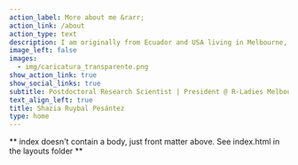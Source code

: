 ```yaml
---
action_label: More about me &rarr;
action_link: /about
action_type: text
description: I am originally from Ecuador and USA living in Melbourne, Australia since 2014. As a molecular epidemiologist with expertise in population genetics, epidemiology, and bioinformatics, I'm interested in combining these approaches to population-based studies of infectious diseases, particularly malaria and more recently COVID-19. I am also an avid R user and am passionate about open science and the development of digital tools for research.
image_left: false
images:
  - img/caricatura_transparente.png
show_action_link: true
show_social_links: true
subtitle: Postdoctoral Research Scientist | President @ R-Ladies Melbourne
text_align_left: true
title: Shazia Ruybal Pesántez
type: home
---
```


** index doesn't contain a body, just front matter above.
See index.html in the layouts folder **
